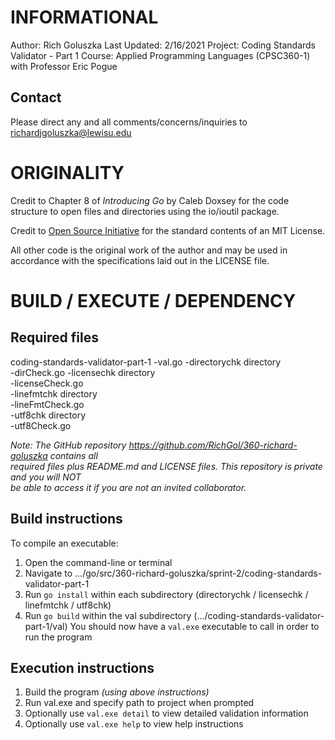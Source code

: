 INFORMATIONAL
=============
Author: Rich Goluszka
Last Updated: 2/16/2021
Project: Coding Standards Validator - Part 1
Course: Applied Programming Languages (CPSC360-1) with Professor Eric Pogue

Contact
-------
Please direct any and all comments/concerns/inquiries to richardjgoluszka@lewisu.edu

ORIGINALITY
===========
Credit to Chapter 8 of _Introducing Go_ by Caleb Doxsey for the code structure to open files
and directories using the io/ioutil package.

Credit to [Open Source Initiative](opensource.org/licenses/MIT) for the standard contents of an
MIT License.

All other code is the original work of the author and may be used in accordance with the
specifications laid out in the LICENSE file.

BUILD / EXECUTE / DEPENDENCY
============================
Required files
--------------
coding-standards-validator-part-1
-val.go
-directorychk directory  
-dirCheck.go
-licensechk directory  
-licenseCheck.go  
-linefmtchk directory  
-lineFmtCheck.go  
-utf8chk directory  
-utf8Check.go

_Note: The GitHub repository https://github.com/RichGol/360-richard-goluszka contains all_  
_required files plus README.md and LICENSE files. This repository is private and you will *NOT*_  
_be able to access it if you are not an invited collaborator._

Build instructions
------------------
To compile an executable:
1. Open the command-line or terminal
2. Navigate to .../go/src/360-richard-goluszka/sprint-2/coding-standards-validator-part-1
3. Run `go install` within each subdirectory (directorychk / licensechk / linefmtchk / utf8chk)
4. Run `go build` within the val subdirectory (.../coding-standards-validator-part-1/val)
   You should now have a `val.exe` executable to call in order to run the program

Execution instructions
----------------------
1. Build the program _(using above instructions)_
2. Run val.exe and specify path to project when prompted
3. Optionally use `val.exe detail` to view detailed validation information
4. Optionally use `val.exe help` to view help instructions
